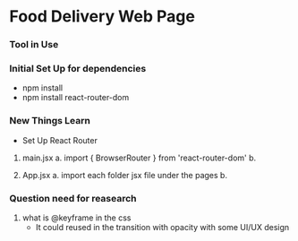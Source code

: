 # Food Delivery Web Page

### Tool in Use

### Initial Set Up for dependencies

- npm install
- npm install react-router-dom

### New Things Learn

- Set Up React Router

1. main.jsx
   a. import { BrowserRouter } from 'react-router-dom'
   b.
   <!-- wrap <App /> inside the <browserRouter> -->

2. App.jsx
   a. import each folder jsx file under the pages
   b.
   <!-- <Routes>
    <Route path='/' element={<Home />} />
    <Route path='/cart' element={<Cart />} />
    <Route path='/order' element={<PlaceOrder />} />
   </Routes> -->

### Question need for reasearch

1. what is @keyframe in the css
   - It could reused in the transition with opacity with some UI/UX design
